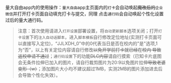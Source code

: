 量大自由app内的使用操作：`量大自由`app主页面内的`打卡`会自动唤起~~魔改后的~~`企业微信`并打开打卡页面自动填充打卡与提交，同理 点击`通行码`会自动唤起个性化设置过后的量大通行码。
>  注意：首次使用请进入`打开设置`部署设置，将`自动更新脚本`选项关闭；打开`打卡设置`下的`注入自动话脚本`，进入`脚本模板`自行修改定位地址(实测打卡页面可以直接写入定位)，“JJLXDH_0”中的0代表当日是否在校内的"是"选项,1为“否”，以上有关定位内容请自行修改~~以免开学前打卡就已经在校内 导致返校申请不通过~~；`通行码设置`下的功能~~DLC内容~~请自行摸索（已知卡片底图会无条件拉伸已加入的图片，请自行裁剪图片为20:9以免图片拉伸~~导致老婆变形（w）~~；添加图片大小均不建议超过1MB，实测2MB的图片添加进去后会导致个性化失效）。
